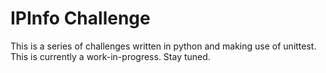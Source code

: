 # IPInfo Challenge

This is a series of challenges written in python and making use of unittest.
This is currently a work-in-progress. Stay tuned.
